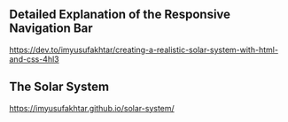 ## Detailed Explanation of the Responsive Navigation Bar
https://dev.to/imyusufakhtar/creating-a-realistic-solar-system-with-html-and-css-4hl3

## The Solar System
https://imyusufakhtar.github.io/solar-system/
